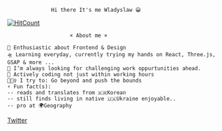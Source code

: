                   Hi there It's me Wladyslaw 😀


[![HitCount](http://hits.dwyl.com/everAtWork/everAtWork.svg)](http://hits.dwyl.com/everAtWork/everAtWork)

                        × About me ×

    🎤 Enthusiastic about Frontend & Design
    🛸 Learning everyday, currently trying my hands on React, Three.js, GSAP & more ...
    🌋 I’m always looking for challenging work oppurtunities ahead.
    💬 Actively coding not just within working hours
    🧗🏾‍♀️ I try to: Go beyond and push the bounds
    ⚡ Fun fact(s): 
    -- reads and translates from 🇰🇷Korean
    -- still finds living in native 🇺🇦Ukraine enjoyable..
    -- pro at 🌍Geography
    
[Twitter](https://twitter.com/everlastiez)
